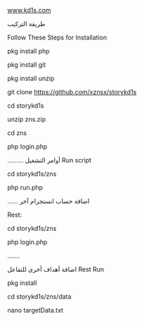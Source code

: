 www.kd1s.com

طريقة التركيب 

Follow These Steps for Installation

pkg install php

pkg install git

pkg install unzip

git clone https://github.com/xznsx/storykd1s

cd storykd1s

unzip zns.zip

cd zns

php login.php

.........
أوامر التشغيل 
Run script 


cd storykd1s/zns

php run.php


......
اضافة حساب انستجرام آخر 

Rest: 

cd storykd1s/zns

php login.php



.......

اضافة أهداف أخرى للتفاعل
Rest Run 


pkg install

cd storykd1s/zns/data

nano targetData.txt

